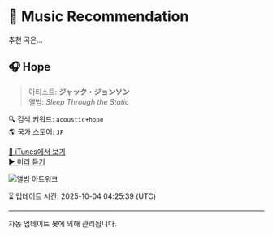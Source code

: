 
# 🎵 Music Recommendation

추천 곡은...

## 🎧 Hope  
> 아티스트: **ジャック・ジョンソン**  
> 앨범: _Sleep Through the Static_  

🔍 검색 키워드: `acoustic+hope`  
🌎 국가 스토어: `JP`

[🔗 iTunes에서 보기](https://music.apple.com/jp/album/hope/1440854851?i=1440855235&uo=4)  
[▶️ 미리 듣기](https://audio-ssl.itunes.apple.com/itunes-assets/AudioPreview125/v4/7b/fd/27/7bfd2723-0b8d-6d64-be48-e013a34b16bd/mzaf_1110710803148528693.plus.aac.p.m4a)

![앨범 아트워크](https://is1-ssl.mzstatic.com/image/thumb/Music115/v4/cb/62/f3/cb62f354-aee2-f04d-ef40-3573feda30d9/00602537869640.rgb.jpg/100x100bb.jpg)

⏳ 업데이트 시간: 2025-10-04 04:25:39 (UTC)

---
자동 업데이트 봇에 의해 관리됩니다.
